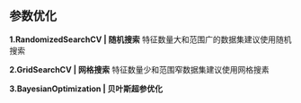 ## 参数优化

**1.RandomizedSearchCV | 随机搜索**
特征数量大和范围广的数据集建议使用随机搜索

**2.GridSearchCV | 网格搜索**
特征数量少和范围窄数据集建议使用网格搜素

**3.BayesianOptimization | 贝叶斯超参优化**
